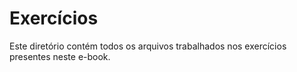 # Exercícios

Este diretório contém todos os arquivos trabalhados nos exercícios presentes neste e-book.